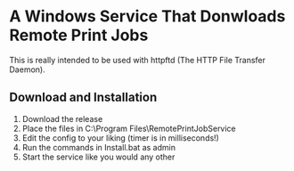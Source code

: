 ﻿# A Windows Service That Donwloads Remote Print Jobs
This is really intended to be used with httpftd (The HTTP File Transfer Daemon).

## Download and Installation
1. Download the release
2. Place the files in C:\Program Files\RemotePrintJobService
3. Edit the config to your liking (timer is in milliseconds!)
4. Run the commands in Install.bat as admin
5. Start the service like you would any other